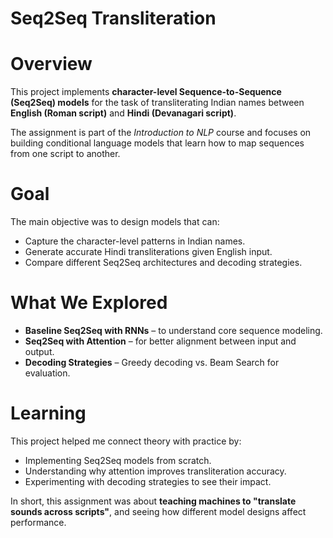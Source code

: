 # Seq2Seq Transliteration

#  Overview
This project implements **character-level Sequence-to-Sequence (Seq2Seq) models** for the task of transliterating Indian names between **English (Roman script)** and **Hindi (Devanagari script)**.  

The assignment is part of the *Introduction to NLP* course and focuses on building conditional language models that learn how to map sequences from one script to another.

#  Goal
The main objective was to design models that can:
- Capture the character-level patterns in Indian names.  
- Generate accurate Hindi transliterations given English input.  
- Compare different Seq2Seq architectures and decoding strategies.  

# What We Explored
- **Baseline Seq2Seq with RNNs** – to understand core sequence modeling.  
- **Seq2Seq with Attention** – for better alignment between input and output.  
- **Decoding Strategies** – Greedy decoding vs. Beam Search for evaluation.  

#  Learning
This project helped me connect theory with practice by:
- Implementing Seq2Seq models from scratch.  
- Understanding why attention improves transliteration accuracy.  
- Experimenting with decoding strategies to see their impact.  

In short, this assignment was about **teaching machines to "translate sounds across scripts"**, and seeing how different model designs affect performance.
